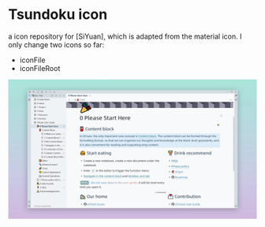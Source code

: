 # Tsundoku icon
 a icon repository for [SiYuan], which is adapted from the material icon.
 I only change two icons so far:
 - iconFile
 - iconFileRoot

 ![preview.png](preview.png)